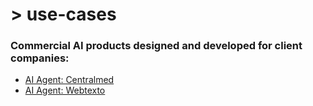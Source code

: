 # > use-cases
### Commercial AI products designed and developed for client companies:
<ul>
<li><a href="https://centralmed.pt">AI Agent: Centralmed</a></li>
<li><a href="https://webtexto.pt">AI Agent: Webtexto</a></li>
</ul>
